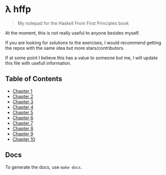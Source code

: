 # λ hffp
> My notepad for the Haskell From First Principles book

At the moment, this is not really useful to anyone besides myself.

If you are looking for solutions to the exercises, I would recommend getting the repos with the same idea but more stars/contributors.

If at some point I believe this has a value to someone but me, I will update this file with usefull information.

## Table of Contents

* [Chapter 1](chapter-1/exercises.md)
* [Chapter 2](chapter-2/exercises.md)
* [Chapter 3](chapter-3/exercises.md)
* [Chapter 4](chapter-4/exercises.md)
* [Chapter 5](chapter-5/exercises.md)
* [Chapter 6](chapter-6/exercises.md)
* [Chapter 7](chapter-7/exercises.md)
* [Chapter 8](chapter-8/exercises.md)
* [Chapter 9](chapter-9/exercises.md)
* [Chapter 10](chapter-10/exercises.md)

## Docs

To generate the docs, use `make docs`.
